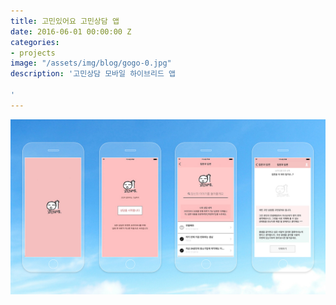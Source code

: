 ```yaml
---
title: 고민있어요 고민상담 앱
date: 2016-06-01 00:00:00 Z
categories:
- projects
image: "/assets/img/blog/gogo-0.jpg"
description: '고민상담 모바일 하이브리드 앱

'
---
```


![](/assets/img/blog/gogo-2.jpg)